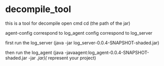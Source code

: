 # decompile_tool
this is a tool for decompile
open cmd
cd (the path of the jar)

agent-config correspond to log_agent
config correspond to log_server 

first run the log_server (java -jar log_server-0.0.4-SNAPSHOT-shaded.jar)

then run the log_agent (java -javaagent:log_agent-0.0.4-SNAPSHOT-shaded.jar -jar *.jar)(* represent your project)
